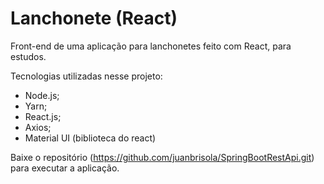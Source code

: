# Lanchonete (React)
Front-end de uma aplicação para lanchonetes feito com React, para estudos.

Tecnologias utilizadas nesse projeto:
- Node.js;
- Yarn;
- React.js;
- Axios;
- Material UI (biblioteca do react)

Baixe o repositório (https://github.com/juanbrisola/SpringBootRestApi.git) para executar a aplicação.
